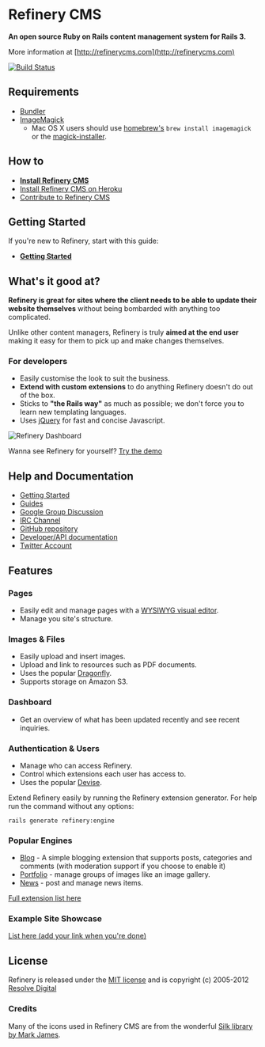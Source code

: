 # Refinery CMS

__An open source Ruby on Rails content management system for Rails 3.__

More information at [http://refinerycms.com](http://refinerycms.com)

[![Build Status](https://secure.travis-ci.org/resolve/refinerycms.png)](http://travis-ci.org/resolve/refinerycms)

## Requirements

* [Bundler](http://gembundler.com)
* [ImageMagick](http://www.imagemagick.org/script/install-source.php)
  * Mac OS X users should use [homebrew's](https://github.com/mxcl/homebrew/wiki/installation) `brew install imagemagick` or the [magick-installer](https://github.com/maddox/magick-installer).

## How to

* __[Install Refinery CMS](http://refinerycms.com/download)__
* [Install Refinery CMS on Heroku](http://refinerycms.com/guides/heroku)
* [Contribute to Refinery CMS](http://refinerycms.com/guides/contributing-to-refinery)

## Getting Started

If you're new to Refinery, start with this guide:

* __[Getting Started](http://refinerycms.com/guides/getting-started)__

## What's it good at?

__Refinery is great for sites where the client needs to be able to update their website themselves__ without being bombarded with anything too complicated.

Unlike other content managers, Refinery is truly __aimed at the end user__ making it easy for them to pick up and make changes themselves.

### For developers

* Easily customise the look to suit the business.
* __Extend with custom extensions__ to do anything Refinery doesn't do out of the box.
* Sticks to __"the Rails way"__ as much as possible; we don't force you to learn new templating languages.
* Uses [jQuery](http://jquery.com/) for fast and concise Javascript.

![Refinery Dashboard](http://refinerycms.com/system/images/0000/0576/dashboard.png)

Wanna see Refinery for yourself? [Try the demo](http://demo.refinerycms.com/refinery)

## Help and Documentation

* [Getting Started](http://refinerycms.com/guides/getting-started)
* [Guides](http://refinerycms.com/guides)
* [Google Group Discussion](http://group.refinerycms.org)
* [IRC Channel](http://refinerycms.com/guides/how-to-get-help#irc-channel)
* [GitHub repository](https://github.com/resolve/refinerycms)
* [Developer/API documentation](http://api.refinerycms.org)
* [Twitter Account](http://twitter.com/refinerycms)

## Features

### Pages

* Easily edit and manage pages with a [WYSIWYG visual editor](http://www.wymeditor.org/).
* Manage you site's structure.

### Images & Files

* Easily upload and insert images.
* Upload and link to resources such as PDF documents.
* Uses the popular [Dragonfly](https://github.com/markevans/dragonfly).
* Supports storage on Amazon S3.

### Dashboard

* Get an overview of what has been updated recently and see recent inquiries.

### Authentication & Users

* Manage who can access Refinery.
* Control which extensions each user has access to.
* Uses the popular [Devise](https://github.com/plataformatec/devise).

Extend Refinery easily by running the Refinery extension generator. 
For help run the command without any options:

    rails generate refinery:engine

### Popular Engines

* [Blog](https://github.com/resolve/refinerycms-blog) - A simple blogging extension that supports posts, categories and comments (with moderation support if you choose to enable it)
* [Portfolio](https://github.com/resolve/refinerycms-portfolio) - manage groups of images like an image gallery.
* [News](https://github.com/resolve/refinerycms-news) - post and manage news items.

[Full extension list here](http://refinerycms.com/engines)

### Example Site Showcase

[List here (add your link when you're done)](https://github.com/resolve/refinerycms/wiki/Example-Site-Showcase)

## License

Refinery is released under the [MIT license](https://github.com/resolve/refinerycms/blob/master/license.md#readme) and is copyright (c) 2005-2012 [Resolve Digital](http://www.resolvedigital.com)

### Credits

Many of the icons used in Refinery CMS are from the wonderful [Silk library by Mark James](http://www.famfamfam.com/lab/icons/silk/).